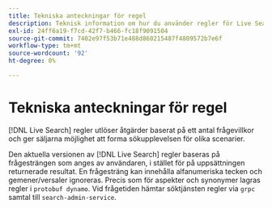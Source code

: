 ```yaml
---
title: Tekniska anteckningar för regel
description: Teknisk information om hur du använder regler för Live Search.
exl-id: 24ff6a19-f7cd-42f7-b466-fc18f9091504
source-git-commit: 7402e97f53b71e488d860215487f4809572b7e6f
workflow-type: tm+mt
source-wordcount: '92'
ht-degree: 0%

---
```


# Tekniska anteckningar för regel

[!DNL Live Search] regler utlöser åtgärder baserat på ett antal frågevillkor och ger säljarna möjlighet att forma sökupplevelsen för olika scenarier.

Den aktuella versionen av [!DNL Live Search] regler baseras på frågesträngen som anges av användaren, i stället för på uppsättningen returnerade resultat. En frågesträng kan innehålla alfanumeriska tecken och gemener/versaler ignoreras. Precis som för aspekter och synonymer lagras regler i `protobuf dynamo`. Vid frågetiden hämtar söktjänsten regler via `grpc` samtal till `search-admin-service`.

